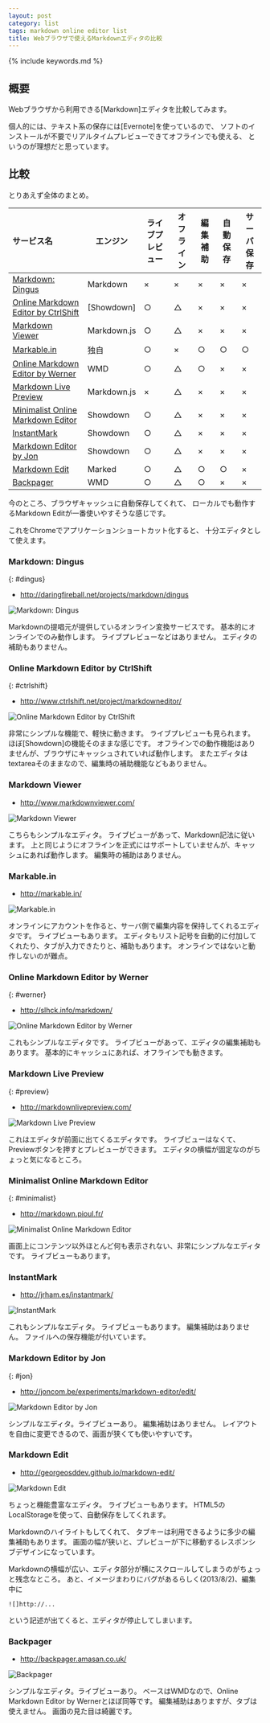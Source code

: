 ```yaml
---
layout: post
category: list
tags: markdown online editor list
title: Webブラウザで使えるMarkdownエディタの比較
---
```

{% include keywords.md %}

## 概要

Webブラウザから利用できる[Markdown]エディタを比較してみます。

個人的には、テキスト系の保存には[Evernote]を使っているので、
ソフトのインストールが不要でリアルタイムプレビューできてオフラインでも使える、
というのが理想だと思っています。

## 比較

とりあえず全体のまとめ。

|サービス名|エンジン|ライブプレビュー|オフライン|編集補助|自動保存|サーバ保存
|:---|---|---|---|---|---|---
|[Markdown: Dingus](#dingus)|Markdown|×|×|×|×|×
|[Online Markdown Editor by CtrlShift](#ctrlshift)|[Showdown]|○|△|×|×|×
|[Markdown Viewer](#markdown-viewer)|Markdown.js|○|△|×|×|×
|[Markable.in](#markablein)|独自|○|×|○|○|○
|[Online Markdown Editor by Werner](#werner)|WMD|○|△|○|×|×
|[Markdown Live Preview](#preview)|Markdown.js|×|△|×|×|×
|[Minimalist Online Markdown Editor](#minimalist)|Showdown|○|△|×|×|×
|[InstantMark](#instantmark)|Showdown|○|△|×|×|×
|[Markdown Editor by Jon](#jon)|Showdown|○|△|×|×|×
|[Markdown Edit](#markdown-edit)|Marked|○|△|○|○|×
|[Backpager](#backpager)|WMD|○|△|○|×|×

今のところ、ブラウザキャッシュに自動保存してくれて、
ローカルでも動作するMarkdown Editが一番使いやすそうな感じです。

これをChromeでアプリケーションショートカット化すると、
十分エディタとして使えます。

### Markdown: Dingus
{: #dingus}

* <http://daringfireball.net/projects/markdown/dingus>

![Markdown: Dingus](https://lh5.googleusercontent.com/TsFyYe5vznBNr0JCHTXI3KfpWca4VAni-2Pk-JiqkX8y=w285-h222-p-no)

Markdownの提唱元が提供しているオンライン変換サービスです。
基本的にオンラインでのみ動作します。
ライブプレビューなどはありません。
エディタの補助もありません。

### Online Markdown Editor by CtrlShift
{: #ctrlshift}

* <http://www.ctrlshift.net/project/markdowneditor/>

![Online Markdown Editor by CtrlShift](https://lh5.googleusercontent.com/d2zcKn1t9LR94qrMpWqYOhyG5uKl5U5oufHSGOBcPwRu=w288-h222-p-no)

非常にシンプルな機能で、軽快に動きます。
ライブプレビューも見られます。
ほぼ[Showdown]の機能そのままな感じです。
オフラインでの動作機能はありませんが、ブラウザにキャッシュされていれば動作します。
またエディタはtextareaそのままなので、編集時の補助機能などもありません。

### Markdown Viewer

* <http://www.markdownviewer.com/>

![Markdown Viewer](https://lh6.googleusercontent.com/hoZ9aFuzNhcybZFhcrQJnB5VO2N9fVkBHHjUY5wPci_p=w285-h222-p-no)

こちらもシンプルなエディタ。
ライブビューがあって、Markdown記法に従います。
上と同じようにオフラインを正式にはサポートしていませんが、キャッシュにあれば動作します。
編集時の補助はありません。

### Markable.in

* <http://markable.in/>

![Markable.in](https://lh3.googleusercontent.com/_86cfxbdSVWDUP4xSGGrXF3Z7K4QRcqdVZoiLJl5MA_M=w273-h208-p-no)

オンラインにアカウントを作ると、サーバ側で編集内容を保持してくれるエディタです。
ライブビューもあります。
エディタもリスト記号を自動的に付加してくれたり、タブが入力できたりと、補助もあります。
オンラインではないと動作しないのが難点。

### Online Markdown Editor by Werner
{: #werner}

* <http://slhck.info/markdown/>

![Online Markdown Editor by Werner](https://lh6.googleusercontent.com/r1ZIBLX-m5FnjdSG8Im4mlvH5OGcNI7g_iJONJb6fNTs=w295-h219-p-no)

これもシンプルなエディタです。
ライブビューがあって、エディタの編集補助もあります。
基本的にキャッシュにあれば、オフラインでも動きます。

### Markdown Live Preview
{: #preview}

* <http://markdownlivepreview.com/>

![Markdown Live Preview](https://lh5.googleusercontent.com/_J1E7Qburc3aJmuUx-e-t8KtrOEZmOA5_deuDF2U0PWI=w285-h222-p-no)

これはエディタが前面に出てくるエディタです。
ライブビューはなくて、Previewボタンを押すとプレビューができます。
エディタの横幅が固定なのがちょっと気になるところ。

### Minimalist Online Markdown Editor
{: #minimalist}

* <http://markdown.pioul.fr/>

![Minimalist Online Markdown Editor](https://lh6.googleusercontent.com/dwQOGYQ6jXk6XugaESxWuDgO_6VnjA-MS3QRKTzvZd_s=w308-h216-p-no)

画面上にコンテンツ以外ほとんど何も表示されない、非常にシンプルなエディタです。
ライブビューもあります。

### InstantMark

* <http://jrham.es/instantmark/>

![InstantMark](https://lh5.googleusercontent.com/5LU08jYNWlWNgd1vstoZdQWsElsRaSYgJ1nb0VMrZt07=w296-h219-p-no)

これもシンプルなエディタ。
ライブビューもあります。
編集補助はありません。
ファイルへの保存機能が付いています。

### Markdown Editor by Jon
{: #jon}

* <http://joncom.be/experiments/markdown-editor/edit/>

![Markdown Editor by Jon](https://lh5.googleusercontent.com/GwlQG_vnYHNVc31QfKFhPNHHxBPDs0ne42fyotTkzeWK=w296-h219-p-no)

シンプルなエディタ。ライブビューあり。
編集補助はありません。
レイアウトを自由に変更できるので、画面が狭くても使いやすいです。

### Markdown Edit

* <http://georgeosddev.github.io/markdown-edit/>

![Markdown Edit](https://lh3.googleusercontent.com/ruO8aKdsTUskotk3fJoDTPRbdfokpGOsZaww9FEtv6y_=w294-h206-p-no)

ちょっと機能豊富なエディタ。
ライブビューもあります。
HTML5のLocalStorageを使って、自動保存をしてくれます。

Markdownのハイライトもしてくれて、
タブキーは利用できるように多少の編集補助もあります。
画面の幅が狭いと、プレビューが下に移動するレスポンシブデザインになっています。

Markdownの横幅が広い、エディタ部分が横にスクロールしてしまうのがちょっと残念なところ。
あと、イメージまわりにバグがあるらしく(2013/8/2)、編集中に

    ![]http://...

という記述が出てくると、エディタが停止してしまいます。

### Backpager

* <http://backpager.amasan.co.uk/>

![Backpager](https://lh6.googleusercontent.com/ejzUr05VhUVHnv4379z62eQBXbXOJjfZE9Ub4Ya3G2RB=w301-h207-p-no)

シンプルなエディタ。ライブビューあり。
ベースはWMDなので、Online Markdown Editor by Wernerとほぼ同等です。
編集補助はありますが、タブは使えません。
画面の見た目は綺麗です。
